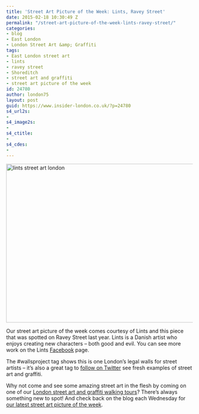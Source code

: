 ```yaml
---
title: 'Street Art Picture of the Week: Lints, Ravey Street'
date: 2015-02-18 10:30:49 Z
permalink: "/street-art-picture-of-the-week-lints-ravey-street/"
categories:
- blog
- East London
- London Street Art &amp; Graffiti
tags:
- East London street art
- lints
- ravey street
- Shoreditch
- street art and graffiti
- street art picture of the week
id: 24780
author: london75
layout: post
guid: https://www.insider-london.co.uk/?p=24780
s4_url2s:
- 
s4_image2s:
- 
s4_ctitle:
- 
s4_cdes:
- 
---
```


<img class="aligncenter wp-image-24782 size-full" src="/wp-content/uploads/2015/02/20140424_140424_mini.jpg" alt="lints street art london" width="569" height="427" />

Our street art picture of the week comes courtesy of Lints and this piece that was spotted on Ravey Street last year. Lints is a Danish artist who enjoys creating new characters &#8211; both good and evil. You can see more work on the Lints <a href="https://www.facebook.com/lints.dk" target="_blank">Facebook</a> page.

The #wallsproject tag shows this is one London&#8217;s legal walls for street artists &#8211; it&#8217;s also a great tag to <a href="https://twitter.com/hashtag/wallsproject?src=hash" target="_blank">follow on Twitter</a> see fresh examples of street art and graffiti.

Why not come and see some amazing street art in the flesh by coming on one of our <a href="https://www.insider-london.co.uk/london-graffiti-artists-walking-tours/" target="_blank">London street art and graffiti walking tours</a>? There&#8217;s always something new to spot! And check back on the blog each Wednesday for <a href="https://www.insider-london.co.uk/tag/street-art-picture-of-the-week/" target="_blank">our latest street art picture of the week</a>.
